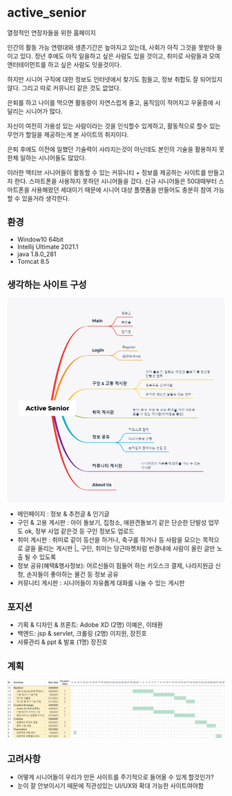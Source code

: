 # active_senior
열정적인 연장자들을 위한 홈페이지

인간의 활동 가능 연령대와 생존기간은 높아지고 있는데, 사회가 아직 그것을 못받아 들이고 있다.
정년 후에도 아직 일을하고 싶은 사람도 있을 것이고, 취미로 사람들과 모여 엔터테이먼트를 하고 싶은 사람도 잇을것이다.

하지만 시니어 구직에 대한 정보도 인터넷에서 찾기도 힘들고, 정보 취합도 잘 되어있지 않다.
그리고 따로 커뮤니티 같은 것도 없었다.

은퇴를 하고 나이를 먹으면 활동량이 자연스럽게 줄고, 움직임이 적어지고 우울증에 시달리는 시니어가 많다.

자신이 여전히 가용성 있는 사람이라는 것을 인식할수 있게하고, 활동적으로 할수 있는 무언가 할일을 제공하는게 본 사이트의 취지이다.

은퇴 후에도 이전에 일했던 기술력이 사라지는것이 아닌데도 본인의 기술을 활용하지 못한체 일하는 시니어들도 많았다.

이러한 액티브 시니어들이 활동할 수 있는 커뮤니티 + 정보를 제공하는 사이트를 만들고자 한다.
스마트폰을 사용하지 못하던 시니어들을 갔다. 신규 시니어들은 50대때부터 스마트폰을 사용해왔던 세대이기 때문에 시니어 대상 플랫폼을 만들어도 충분히 참여 가능할 수 있을거라 생각한다.


## 환경
* Window10 64bit
* Intellij Ultimate 2021.1
* java 1.8.0_281
* Tomcat 8.5

## 생각하는 사이트 구성

![Active Senior Structure](imagas/Active%20Senior%20Site%20Structure.png)


- 메인페이지 : 정보 & 추천글 & 인기글
- 구인 & 고용 게시판 : 아이 돌보기, 집청소, 애완견돌보기 같은 단순한 단발성 업무도 ok, 정부 사업 같은것 등 구인 정보도 업로드
- 취미 게시판 : 취미로 같이 등산을 하거나, 축구를 하거나 등 사람을 모으는 목적으로 글을 올리는 게시판
 |_ 구인, 취미는 당근마켓처럼 반경내에 사람이 올린 글만 노출 될 수 있도록
- 정보 공유(혜택&행사정보): 어르신들이 힘들어 하는 키오스크 결제, 나라지원금 신청, 손자들이 좋아하는 물건 등 정보 공유
- 커뮤니티 게시판 : 시니어들이 자유롭게 대화를 나눌 수 있는 게시판

## 포지션
* 기획 & 디자인 & 프론트: Adobe XD (2명) 이예은, 이태환
* 백엔드: jsp & servlet, 크롤링 (2명) 이지원, 장진호
* 서류관리 & ppt & 발표 (1명) 장진호

## 계획
![gantt chart](imagas/gantt_chart_init.png)

## 고려사항
* 어떻게 시니어들이 우리가 만든 사이트를 주기적으로 들어올 수 있게 할것인가?
* 눈이 잘 안보이시기 때문에 직관성있는 UI/UX와 확대 가능한 사이트여야함